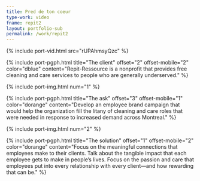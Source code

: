 ```yaml
---
title: Pred de ton coeur
type-work: video
fname: repit2
layout: portfolio-sub
permalink: /work/repit2
---
```


{% include port-vid.html src="rUPAhmsyQzc" %}

{% include port-pgph.html title="The client" offset="2" offset-mobile="2" color="dblue" content="Repit-Ressource is a nonprofit that provides free cleaning and care services to people who are generally underserved." %}

{% include port-img.html num="1" %}

{% include port-pgph.html title="The ask" offset="3" offset-mobile="1" color="dorange" content="Develop an employee brand campaign that would help the organization fill the litany of cleaning and care roles that were needed in response to increased demand across Montreal." %}

{% include port-img.html num="2" %}

{% include port-pgph.html title="The solution" offset="1" offset-mobile="2" color="dorange" content="Focus on the meaningful connections that employees make to their clients. Talk about the tangible impact that each employee gets to make in people’s lives. Focus on the passion and care that employees put into every relationship with every client—and how rewarding that can be." %}

